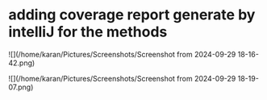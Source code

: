 # adding coverage report generate by intelliJ for the methods

![](/home/karan/Pictures/Screenshots/Screenshot from 2024-09-29 18-16-42.png)

![](/home/karan/Pictures/Screenshots/Screenshot from 2024-09-29 18-19-07.png)